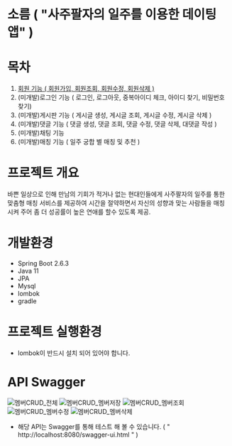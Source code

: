 # 소름 ( "사주팔자의 일주를 이용한 데이팅앱" )

# 목차
   1. [회원 기능 ( 회원가입, 회원조회, 회원수정, 회원삭제 )](https://github.com/jojojojocho/jpadating/edit/main/doc/step1.md)
   2. (미개발)로그인 기능 ( 로그인, 로그아웃, 중복아이디 체크, 아이디 찾기, 비밀번호 찾기)<br>
   3. (미개발)게시판 기능 ( 게시글 생성, 게시글 조회, 게시글 수정, 게시글 삭제 )<br>
   4. (미개발)댓글 기능 ( 댓글 생성, 댓글 조회, 댓글 수정, 댓글 삭제, 대댓글 작성 )<br>
   5. (미개발)채팅 기능 <br>
   6. (미개발)매칭 기능 ( 일주 궁합 별 매칭 및 추천 )<br>

# 프로젝트 개요
   바쁜 일상으로 인해 만남의 기회가 적거나 없는 현대인들에게 사주팔자의 일주를 통한 맞춤형 매칭 서비스를 제공하여 
  시간을 절약하면서 자신의 성향과 맞는 사람들을 매칭 시켜 주어 좀 더 성공률이 높은 연애를 할수 있도록 제공.
  
# 개발환경
* Spring Boot 2.6.3
* Java 11
* JPA
* Mysql
* lombok
* gradle

# 프로젝트 실행환경
* lombok이 반드시 설치 되어 있어야 합니다.

# API Swagger

![멤버CRUD_전체](https://user-images.githubusercontent.com/43841476/159403065-f5679637-cae8-45e2-a99b-e61b21f77c12.PNG)
![멤버CRUD_멤버저장](https://user-images.githubusercontent.com/43841476/159403117-29175323-6053-461c-926e-006816b0f5db.PNG)
![멤버CRUD_멤버조회](https://user-images.githubusercontent.com/43841476/159403125-1b52fa03-b477-4d0c-bdd3-19eda185b9eb.PNG)
![멤버CRUD_멤버수정](https://user-images.githubusercontent.com/43841476/159403127-653b3cf4-e128-4769-a832-567faf9a0daa.PNG)
![멤버CRUD_멤버삭제](https://user-images.githubusercontent.com/43841476/159403133-db8de3b3-14c9-4ba7-b5ab-f478d0a4dde4.PNG)

* 해당 API는 Swagger를 통해 테스트 해 볼 수 있습니다. ( " http://localhost:8080/swagger-ui.html " )

